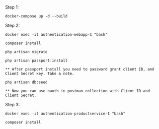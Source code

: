 Step 1: 

    docker-compose up -d --build

Step 2: 

    docker exec -it authentication-webapp-1 "bash"

    composer install

    php artisan migrate

    php artisan passport:install

    ** After passport install you need to password grant client ID, and Client Secret key. Take a note. 

    php artisan db:seed

    ** Now you can use oauth in postman collection with Client ID and Client Secret.

Step 3:

    docker exec -it authentication-productservice-1 "bash"

    composer install